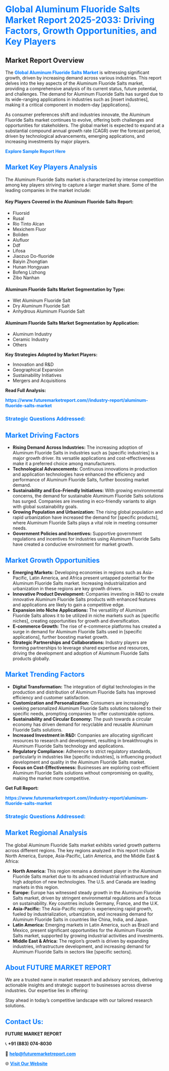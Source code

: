 <h1 style="color: #007BFF;">Global Aluminum Fluoride Salts Market Report 2025-2033: Driving Factors, Growth Opportunities, and Key Players</h1>

<section id="overview">
<h2>Market Report Overview</h2>
<p>The <a href="https://www.futuremarketreport.com//industry-report/aluminum-fluoride-salts-market" style="color: #007BFF; text-decoration: none;"><strong>Global Aluminum Fluoride Salts Market</strong></a> is witnessing significant growth, driven by increasing demand across various industries. This report delves into the key aspects of the Aluminum Fluoride Salts market, providing a comprehensive analysis of its current status, future potential, and challenges. The demand for Aluminum Fluoride Salts has surged due to its wide-ranging applications in industries such as [insert industries], making it a critical component in modern-day [applications].</p>
<p>As consumer preferences shift and industries innovate, the Aluminum Fluoride Salts market continues to evolve, offering both challenges and opportunities for stakeholders. The global market is expected to expand at a substantial compound annual growth rate (CAGR) over the forecast period, driven by technological advancements, emerging applications, and increasing investments by major players.</p>
</section>

<section id="overview">
<p><a href="https://www.futuremarketreport.com//request-sample/reportId=55540" style="color: #007BFF; text-decoration: none;"><strong>Explore Sample Report Here</strong></a></p>
</section>

<section id="key-players">
<h2 style="color: #007BFF;">Market Key Players Analysis</h2>
<p>The Aluminum Fluoride Salts market is characterized by intense competition among key players striving to capture a larger market share. Some of the leading companies in the market include:</p>
<h4>Key Players Covered in the Aluminum Fluoride Salts Report:</h4>
<ul><li>Fluorsid</li><li>Rusal</li><li>Rio Tinto Alcan</li><li>Mexichem Fluor</li><li>Boliden</li><li>Alufluor</li><li>Ddf</li><li>Lifosa</li><li>Jiaozuo Do-fluoride</li><li>Baiyin Zhongtian</li><li>Hunan Hongyuan</li><li>Bofeng Lizhong</li><li>Zibo Nanhan</li></ul>
<h4>Aluminum Fluoride Salts Market Segmentation by Type:</h4>
<ul><li>Wet Aluminum Fluoride Salt</li><li>Dry Aluminum Fluoride Salt</li><li>Anhydrous Aluminum Fluoride Salt</li></ul>

<h4>Aluminum Fluoride Salts Market Segmentation by Application:</h4>
<ul><li>Aluminum Industry</li><li>Ceramic Industry</li><li>Others</li></ul>
<p><strong>Key Strategies Adopted by Market Players:</strong></p>
<ul>
<li>Innovation and R&D</li>
<li>Geographical Expansion</li>
<li>Sustainability Initiatives</li>
<li>Mergers and Acquisitions</li>
</ul>
</section>

<section>
<p><strong>Read Full Analysis: </strong></p><a href="https://www.futuremarketreport.com//industry-report/aluminum-fluoride-salts-market" style="color: #007BFF; text-decoration: none;"><strong>https://www.futuremarketreport.com//industry-report/aluminum-fluoride-salts-market</strong></a>
<h3 style="color: #007BFF;">Strategic Questions Addressed:</h3>
</section>

<section id="driving-factors">
<h2 style="color: #007BFF;">Market Driving Factors</h2>
<ul>
<li><strong>Rising Demand Across Industries:</strong> The increasing adoption of Aluminum Fluoride Salts in industries such as [specific industries] is a major growth driver. Its versatile applications and cost-effectiveness make it a preferred choice among manufacturers.</li>
<li><strong>Technological Advancements:</strong> Continuous innovations in production and application technologies have enhanced the efficiency and performance of Aluminum Fluoride Salts, further boosting market demand.</li>
<li><strong>Sustainability and Eco-Friendly Initiatives:</strong> With growing environmental concerns, the demand for sustainable Aluminum Fluoride Salts solutions has surged. Companies are investing in eco-friendly variants to align with global sustainability goals.</li>
<li><strong>Growing Population and Urbanization:</strong> The rising global population and rapid urbanization have increased the demand for [specific products], where Aluminum Fluoride Salts plays a vital role in meeting consumer needs.</li>
<li><strong>Government Policies and Incentives:</strong> Supportive government regulations and incentives for industries using Aluminum Fluoride Salts have created a conducive environment for market growth.</li>
</ul>
</section>

<section id="growth-opportunities">
<h2 style="color: #007BFF;">Market Growth Opportunities</h2>
<ul>
<li><strong>Emerging Markets:</strong> Developing economies in regions such as Asia-Pacific, Latin America, and Africa present untapped potential for the Aluminum Fluoride Salts market. Increasing industrialization and urbanization in these regions are key growth drivers.</li>
<li><strong>Innovative Product Development:</strong> Companies investing in R&D to create innovative Aluminum Fluoride Salts products with enhanced features and applications are likely to gain a competitive edge.</li>
<li><strong>Expansion into Niche Applications:</strong> The versatility of Aluminum Fluoride Salts allows it to be utilized in niche markets such as [specific niches], creating opportunities for growth and diversification.</li>
<li><strong>E-commerce Growth:</strong> The rise of e-commerce platforms has created a surge in demand for Aluminum Fluoride Salts used in [specific applications], further boosting market growth.</li>
<li><strong>Strategic Partnerships and Collaborations:</strong> Industry players are forming partnerships to leverage shared expertise and resources, driving the development and adoption of Aluminum Fluoride Salts products globally.</li>
</ul>
</section>

<section id="trending-factors">
<h2 style="color: #007BFF;">Market Trending Factors</h2>
<ul>
<li><strong>Digital Transformation:</strong> The integration of digital technologies in the production and distribution of Aluminum Fluoride Salts has improved efficiency and customer satisfaction.</li>
<li><strong>Customization and Personalization:</strong> Consumers are increasingly seeking personalized Aluminum Fluoride Salts solutions tailored to their specific needs, prompting companies to offer customizable options.</li>
<li><strong>Sustainability and Circular Economy:</strong> The push towards a circular economy has driven demand for recyclable and reusable Aluminum Fluoride Salts solutions.</li>
<li><strong>Increased Investment in R&D:</strong> Companies are allocating significant resources to research and development, resulting in breakthroughs in Aluminum Fluoride Salts technology and applications.</li>
<li><strong>Regulatory Compliance:</strong> Adherence to strict regulatory standards, particularly in industries like [specific industries], is influencing product development and quality in the Aluminum Fluoride Salts market.</li>
<li><strong>Focus on Cost-Effectiveness:</strong> Businesses are exploring cost-efficient Aluminum Fluoride Salts solutions without compromising on quality, making the market more competitive.</li>
</ul>
</section>

<section>
<p><strong>Get Full Report: </strong></p><a href="https://www.futuremarketreport.com//industry-report/aluminum-fluoride-salts-market" style="color: #007BFF; text-decoration: none;"><strong>https://www.futuremarketreport.com//industry-report/aluminum-fluoride-salts-market</strong></a>
<h3 style="color: #007BFF;">Strategic Questions Addressed:</h3>
</section>


<section id="regional-analysis">
<h2 style="color: #007BFF;">Market Regional Analysis</h2>
<p>The global Aluminum Fluoride Salts market exhibits varied growth patterns across different regions. The key regions analyzed in this report include North America, Europe, Asia-Pacific, Latin America, and the Middle East & Africa:</p>
<ul>
<li><strong>North America:</strong> This region remains a dominant player in the Aluminum Fluoride Salts market due to its advanced industrial infrastructure and high adoption of new technologies. The U.S. and Canada are leading markets in this region.</li>
<li><strong>Europe:</strong> Europe has witnessed steady growth in the Aluminum Fluoride Salts market, driven by stringent environmental regulations and a focus on sustainability. Key countries include Germany, France, and the U.K.</li>
<li><strong>Asia-Pacific:</strong> The Asia-Pacific region is experiencing rapid growth, fueled by industrialization, urbanization, and increasing demand for Aluminum Fluoride Salts in countries like China, India, and Japan.</li>
<li><strong>Latin America:</strong> Emerging markets in Latin America, such as Brazil and Mexico, present significant opportunities for the Aluminum Fluoride Salts market, supported by growing industrial activities and investments.</li>
<li><strong>Middle East & Africa:</strong> The region’s growth is driven by expanding industries, infrastructure development, and increasing demand for Aluminum Fluoride Salts in sectors like [specific sectors].</li>
</ul>
</section>

<footer>
<h2 style="color: #007BFF;">About FUTURE MARKET REPORT</h2>
<p>We are a trusted name in market research and advisory services, delivering actionable insights and strategic support to businesses across diverse industries. Our expertise lies in offering:</p>

<p>Stay ahead in today’s competitive landscape with our tailored research solutions.</p>

<h2 style="color: #007BFF;">Contact Us:</h2>
<p><strong>FUTURE MARKET REPORT</strong></p>
<p>📞 <strong>+91 (883) 074-8030</strong></p>
<p>📧 <strong><a href="mailto:help@futuremarketreport.com" style="color: #007BFF;">help@futuremarketreport.com</a></strong></p>
<p>🌐 <strong><a href="https://www.futuremarketreport.com/" style="color: #007BFF;">Visit Our Website</a></strong></p>
</footer>